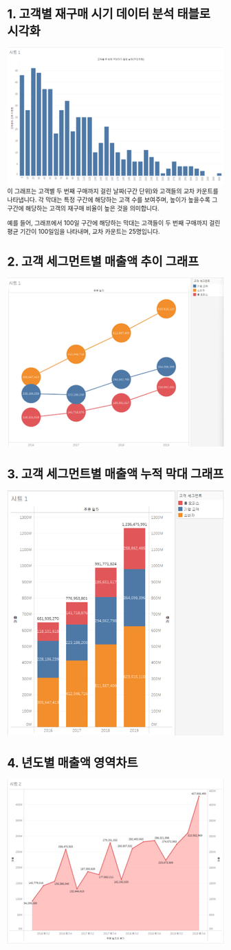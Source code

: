 # 1. 고객별 재구매 시기 데이터 분석 태블로 시각화

![히스토그램](https://github.com/son-jy/tableau_graph/blob/main/%ED%9E%88%EC%8A%A4%ED%86%A0%EA%B7%B8%EB%9E%A8.png)
이 그래프는 고객별 두 번째 구매까지 걸린 날짜(구간 단위)와 고객들의 교차 카운트를 나타냅니다. 각 막대는 특정 구간에 해당하는 고객 수를 보여주며, 높이가 높을수록 그 구간에 해당하는 고객의 재구매 비율이 높은 것을 의미합니다. 

예를 들어, 그래프에서 100일 구간에 해당하는 막대는 고객들이 두 번째 구매까지 걸린 평균 기간이 100일임을 나타내며, 교차 카운트는 25명입니다.


# 2. 고객 세그먼트별 매출액 추이 그래프

![매출액 그래프](https://github.com/son-jy/tableau_graph/blob/main/%EC%9D%B4%EC%A4%91%EC%B6%95.png)


# 3. 고객 세그먼트별 매출액 누적 막대 그래프

![누적 막대 그래프](https://github.com/son-jy/tableau_graph/blob/main/%EC%9D%B4%EC%A4%91%EC%B6%95%20%EB%88%84%EC%A0%81%EB%A7%89%EB%8C%80%EA%B7%B8%EB%9E%98%ED%94%84.png)


# 4. 년도별 매출액 영역차트

![영역 차트 그래프](https://github.com/son-jy/tableau_graph/blob/main/%EC%9D%B4%EC%A4%91%EC%B6%95%20%EC%98%81%EC%97%AD%EC%B0%A8%ED%8A%B8.png)
